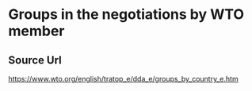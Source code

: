 # Groups in the negotiations by WTO member
## Source Url
https://www.wto.org/english/tratop_e/dda_e/groups_by_country_e.htm
